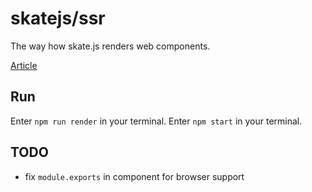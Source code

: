 # skatejs/ssr
The way how skate.js renders web components.

[Article](https://medium.com/@treshugart/%C3%A5server-side-rendering-web-components-e5df705f3f48)

## Run
Enter `npm run render` in your terminal.
Enter `npm start` in your terminal.

## TODO
* fix `module.exports` in component for browser support

